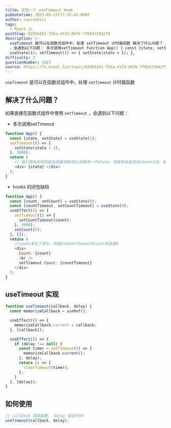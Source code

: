 ```yaml
---
title: 实现一个 useTimeout Hook
pubDatetime: 2023-03-12T17:32:45.000Z
author: caorushizi
tags:
  - React.js
postSlug: 0295b261-f56a-41fd-847b-7f6947284279
description: >-
  useTimeout 是可以在函数式组件中，处理 setTimeout 计时器函数 解决了什么问题？ 如果直接在函数式组件中使用 setTimeout
  ，会遇到以下问题： 多次调用setTimeout function App() { const [state, setState] =
  useState(1); setTimeout(() => { setState(state + 1); },
difficulty: 3
questionNumber: 1927
source: https://fe.ecool.fun/topic/0295b261-f56a-41fd-847b-7f6947284279
---
```


`useTimeout` 是可以在函数式组件中，处理 `setTimeout` 计时器函数

## 解决了什么问题？

如果直接在函数式组件中使用 `setTimeout` ，会遇到以下问题：

- 多次调用setTimeout

```js
function App() {
  const [state, setState] = useState(1);
  setTimeout(() => {
    setState(state + 1);
  }, 3000);
  return (
    // 我们原本的目的是在页面渲染完3s后修改一下state，但是你会发现当state+1后，触发了页面的重新渲染，就会重新有一个3s的定时器出现来给state+1，既而变成了每3秒+1。
    <div> {state} </div>
  );
}
```

- hooks 的闭包缺陷

```js
function App() {
  const [count, setCount] = useState(0);
  const [countTimeout, setCountTimeout] = useState(0);
  useEffect(() => {
    setTimeout(() => {
      setCountTimeout(count);
    }, 3000);
    setCount(5);
  }, []);
  return (
    //count发生了变化，但是3s后setTimout的count却还是0
    <div>
      Count: {count}
      <br />
      setTimeout Count: {countTimeout}
    </div>
  );
}
```

## useTimeout 实现

```js
function useTimeout(callback, delay) {
  const memorizeCallback = useRef();

  useEffect(() => {
    memorizeCallback.current = callback;
  }, [callback]);

  useEffect(() => {
    if (delay !== null) {
      const timer = setTimeout(() => {
        memorizeCallback.current();
      }, delay);
      return () => {
        clearTimeout(timer);
      };
    }
  }, [delay]);
}
```

## 如何使用

```js
// callback 回调函数， delay 延迟时间
useTimeout(callback, delay);
```
